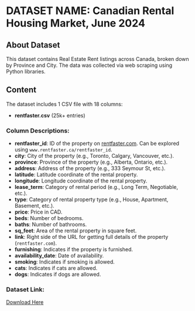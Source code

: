 # DATASET NAME: Canadian Rental Housing Market, June 2024

## About Dataset

This dataset contains Real Estate Rent listings across Canada, broken down by Province and City. The data was collected via web scraping using Python libraries.

## Content

The dataset includes 1 CSV file with 18 columns:

- **rentfaster.csv** (25k+ entries)

### Column Descriptions:
- **rentfaster_id**: ID of the property on [rentfaster.com](https://www.rentfaster.com). Can be explored using `www.rentfaster.ca/rentfaster_id`.
- **city**: City of the property (e.g., Toronto, Calgary, Vancouver, etc.).
- **province**: Province of the property (e.g., Alberta, Ontario, etc.).
- **address**: Address of the property (e.g., 333 Seymour St, etc.).
- **latitude**: Latitude coordinate of the rental property.
- **longitude**: Longitude coordinate of the rental property.
- **lease_term**: Category of rental period (e.g., Long Term, Negotiable, etc.).
- **type**: Category of rental property type (e.g., House, Apartment, Basement, etc.).
- **price**: Price in CAD.
- **beds**: Number of bedrooms.
- **baths**: Number of bathrooms.
- **sq_feet**: Area of the rental property in square feet.
- **link**: Right side of the URL for getting full details of the property (`rentfaster.com`).
- **furnishing**: Indicates if the property is furnished.
- **availability_date**: Date of availability.
- **smoking**: Indicates if smoking is allowed.
- **cats**: Indicates if cats are allowed.
- **dogs**: Indicates if dogs are allowed.

### Dataset Link:
[Download Here](https://www.kaggle.com/datasets/sergiygavrylov/25000-canadian-rental-housing-market-june-2024?resource=download)
